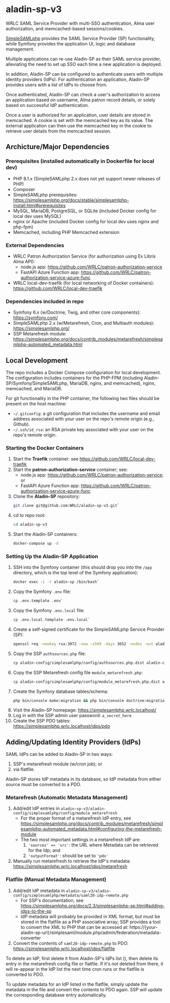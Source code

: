 # aladin-sp-v3

WRLC SAML Service Provider with multi-SSO authentication, Alma user authorization, and memcached-based sessions/cookies.

[SimpleSAMLphp](https://simplesamlphp.org/) provides the SAML Service Provider (SP) functionality, while Symfony provides the application UI, logic and database management.

Multiple applications can re-use Aladin-SP as their SAML service provider, alleviating the need to set up SSO each time a new application is deployed.

In addition, Aladin-SP can be configured to authenticate users with multiple identity providers (IdPs). For authentication an application, Aladin-SP provides users with a list of IdPs to choose from.

Once authenticated, Aladin-SP can check a user's authorization to access an application based on username, Alma patron record details, or solely based on successful IdP authentication.

Once a user is authorized for an application, user details are stored in memcached. A cookie is set with the memcached key as its value. The external application can then use the memcached key in the cookie to retrieve user details from the memcached session.

## Archicture/Major Dependencies

### Prerequisites (installed automatically in Dockerfile for local dev)
* PHP 8.1.x (SimpleSAMLphp 2.x does not yet support newer releases of PHP)
* Composer
* SimpleSAMLphp prerequisites: https://simplesamlphp.org/docs/stable/simplesamlphp-install.html#prerequisites
* MySQL, MariaDB, PostgreSQL, or SQLite (included Docker config for local dev uses MySQL)
* nginx or Apache (included Docker config for local dev uses nginx and php-fpm)
* Memcached, including PHP Memcached extension

### External Dependencies
* WRLC Patron Authorization Service (for authorization using Ex Libris Alma API): 
  * node.js app: https://github.com/WRLC/patron-authorization-service
  * FastAPI Azure Function app: https://github.com/WRLC/patron-authorization-service-azure-func
* WRLC local-dev-traefik (for local networking of Docker containers): https://github.com/WRLC/local-dev-traefik

### Dependencies included in repo
* Symfony 6.x (w/Doctrine, Twig, and other core components): https://symfony.com/
* SimpleSAMLphp 2.x (w/Metarefresh, Cron, and Multiauth modules): https://simplesamlphp.org/
* SSP Metarefresh module: https://simplesamlphp.org/docs/contrib_modules/metarefresh/simplesamlphp-automated_metadata.html

## Local Development

The repo includes a Docker Compose configuration for local development. The configuration includes containers for the PHP-FPM (including Aladin-SP/Symfony/SimpleSAMLphp, MariaDB, nginx, and memcached), nginx, memcached, and MariaDB.

For git functionality in the PHP container, the following two files should be present on the host machine:

* `~/.gitconfig`: a git configuration that includes the username and email address associated with your user on the repo's remote origin (e.g., Github).
* `~/.ssh/id_rsa`: an RSA private key associated with your user on the repo's remote origin.

### Starting the Docker Containers

1. Start the **Traefik** container: see https://github.com/WRLC/local-dev-traefik
2. Start the **patron-authorization-service** container; see:
   * node.js app: https://github.com/WRLC/patron-authorization-service; or
   * FastAPI Azure Function app: https://github.com/WRLC/patron-authorization-service-azure-func
3. Clone the **Aladin-SP** repository:
    ```bash
    git clone git@github.com:WRLC/aladin-sp-v3.git`
    ```
4. cd to repo root: 
    ```bash
    cd aladin-sp-v3
    ```
5. Start the Aladin-SP containers:
    ```bash
    docker-compose up -d
    ```

### Setting Up the Aladin-SP Application
1. SSH into the Symfony container (this should drop you into the `/app` directory, which is the top level of the Symfony application): 
    ```bash
    docker exec -i -t aladin-sp /bin/bash`
    ```
2. Copy the Symfony `.env` file:
    ```bash
    cp .env.template .env`
    ```
3. Copy the Symfony `.env.local` file: 
    ```bash
    cp .env.local.template .env.local`
    ```
4. Create a self-signed certificate for the SimpleSAMLphp Service Provider (SP): 
    ```bash
    openssl req -newkey rsa:3072 -new -x509 -days 3652 -nodes -out aladin-config/simplesamlphp/cert/saml.crt -keyout aladin-config/simplesamlphp/cert/saml.pem
    ```
5. Copy the SSP `authsources.php` file: 
    ```bash
    cp aladin-config/simplesamlphp/config/authsources.php.dist aladin-config/simplesamlphp/config/authsources.php
    ```
6. Copy the SSP Metarefresh config file `module_metarefresh.php`: 
    ```bash
    cp aladin-config/simplesamlphp/config/module_metarefresh.php.dist aladin-config/simplesamlphp/config/module_metarefresh.php
    ```
5. Create the Symfony database tables/schema: 
    ```bash
    php bin/console make:migration && php bin/console doctrine:migrations:migrate
    ```
6. Visit the Aladin-SP homepage: https://simplesamlphp.wrlc.localhost/
7. Log in with the SSP admin user password: `a_secret_here`
8. Create the SSP PDO tables: https://simplesamlphp.wrlc.localhost/idps/pdo

## Adding/Updating Identity Providers (IdPs)

SAML IdPs can be added to Aladin-SP in two ways:

1. SSP's metarefresh module (w/cron job); or
2. via flatfile.

Aladin-SP stores IdP metadata in its database, so IdP metadata from either source must be converted to a PDO.

### Metarefresh (Automatic Metadata Management)

1. Add/edit IdP entries in `aladin-sp-v3/aladin-config/simplesamlphp/config/module_metarefresh`
   * For the proper format of a metarefresh IdP entry, see https://simplesamlphp.org/docs/contrib_modules/metarefresh/simplesamlphp-automated_metadata.html#configuring-the-metarefresh-module
   * The two most important settings in a metarefresh IdP are:
     1. `'sources' => 'src'`: the URL where Metadata can be retrieved for the Idp; and
     2. `'outputFormat'`: should be set to `'pdo'`
2. Manually run metarefresh to retrieve the IdP's metadata: https://simplesamlphp.wrlc.localhost/idps/metarefresh

### Flatfile (Manual Metadata Management)

1. Add/edit IdP metadata in `aladin-sp-v3/aladin-config/simplesamlphp/metadata/saml20-idp-remote.php`
   * For SSP's documentation, see https://simplesamlphp.org/docs/2.3/simplesamlphp-sp.html#adding-idps-to-the-sp
   * IdP metadata will probably be provided in XML format, but must be stored in the flatfile as a PHP associative array; SSP provides a tool to convert the XML to PHP that can be accessed at: https://{your-aladin-sp-url}/simplesaml/module.php/admin/federation/metadata-converter
2. Convert the contents of `saml20-idp-remote.php` to PDO: https://simplesamlphp.wrlc.localhost/idps/flatfile

To delete an IdP, first delete it from Aladin-SP's IdPs list (), then delete its entry in the metarefresh config file or flatfile. If it's not deleted from there, it will re-appear in the IdP list the next time cron runs or the flatfile is converted to PDO.

To update metadata for an IdP listed in the flatfile, simply update the metadata in the file and convert the contents to PDO again. SSP will update the corresponding database entry automatically.